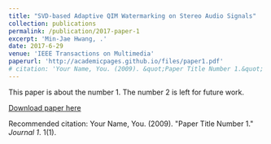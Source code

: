 ```yaml
---
title: "SVD-based Adaptive QIM Watermarking on Stereo Audio Signals"
collection: publications
permalink: /publication/2017-paper-1
excerpt: 'Min-Jae Hwang, .'
date: 2017-6-29
venue: 'IEEE Transactions on Multimedia'
paperurl: 'http://academicpages.github.io/files/paper1.pdf'
# citation: 'Your Name, You. (2009). &quot;Paper Title Number 1.&quot; <i>Journal 1</i>. 1(1).'
---
```

This paper is about the number 1. The number 2 is left for future work.

[Download paper here](http://academicpages.github.io/files/paper1.pdf)

Recommended citation: Your Name, You. (2009). "Paper Title Number 1." <i>Journal 1</i>. 1(1).